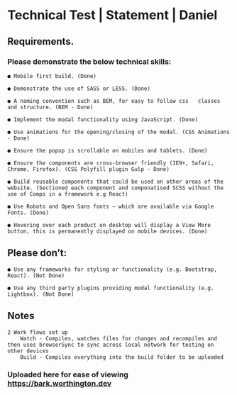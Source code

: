 # Technical Test | Statement | Daniel

## Requirements​.

### Please demonstrate the below technical skills:

    ● Mobile first build. (Done)

    ● Demonstrate the use of SASS or LESS. (Done)

    ● A naming convention such as BEM, for easy to follow css   classes and structure. (BEM - Done)

    ● Implement the modal functionality using JavaScript. (Done)

    ● Use animations for the opening/closing of the modal. (CSS Animations - Done)

    ● Ensure the popup is scrollable on mobiles and tablets. (Done)

    ● Ensure the components are cross-browser friendly (IE9+, Safari, Chrome, Firefox). (CSS Polyfill plugin Gulp - Done)

    ● Build reusable components that could be used on other areas of the website. (Sectioned each component and componatised SCSS without the use of Comps in a framework e.g React)

    ● Use Roboto and Open Sans fonts – which are available via Google Fonts. (Done)

    ● Hovering over each product on desktop will display a View More button, this is permanently displayed on mobile devices. (Done)

## Please don’t:

    ● Use any frameworks for styling or functionality (e.g. Bootstrap, React). (Not Done)

    ● Use any third party plugins providing modal functionality (e.g. Lightbox). (Not Done)

## Notes

    2 Work flows set up
        Watch - Compiles, watches files for changes and recompiles and then uses browserSync to sync across local network for testing on other devices
        Build - Compiles everything into the build folder to be uploaded

### Uploaded here for ease of viewing https://bark.worthington.dev

